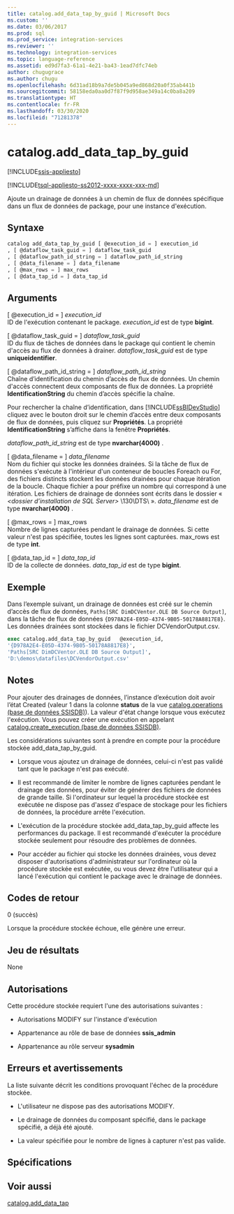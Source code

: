 ```yaml
---
title: catalog.add_data_tap_by_guid | Microsoft Docs
ms.custom: ''
ms.date: 03/06/2017
ms.prod: sql
ms.prod_service: integration-services
ms.reviewer: ''
ms.technology: integration-services
ms.topic: language-reference
ms.assetid: ed9d7fa3-61a1-4e21-ba43-1ead7dfc74eb
author: chugugrace
ms.author: chugu
ms.openlocfilehash: 6d31ad18b9a7de5b045a9ed868d20a0f35ab441b
ms.sourcegitcommit: 58158eda0aa0d7f87f9d958ae349a14c0ba8a209
ms.translationtype: HT
ms.contentlocale: fr-FR
ms.lasthandoff: 03/30/2020
ms.locfileid: "71281378"
---
```

# <a name="catalogadd_data_tap_by_guid"></a>catalog.add_data_tap_by_guid 

[!INCLUDE[ssis-appliesto](../../includes/ssis-appliesto-ssvrpluslinux-asdb-asdw-xxx.md)]


[!INCLUDE[tsql-appliesto-ss2012-xxxx-xxxx-xxx-md](../../includes/tsql-appliesto-ss2012-xxxx-xxxx-xxx-md.md)]

  Ajoute un drainage de données à un chemin de flux de données spécifique dans un flux de données de package, pour une instance d'exécution.  
  
## <a name="syntax"></a>Syntaxe  
  
```sql  
catalog add_data_tap_by_guid [ @execution_id = ] execution_id  
, [ @dataflow_task_guid = ] dataflow_task_guid   
, [ @dataflow_path_id_string = ] dataflow_path_id_string  
, [ @data_filename = ] data_filename  
, [ @max_rows = ] max_rows  
, [ @data_tap_id = ] data_tap_id  
```  
  
## <a name="arguments"></a>Arguments  
 [ @execution_id = ] *execution_id*  
 ID de l'exécution contenant le package. *execution_id* est de type **bigint**.  
  
 [ @dataflow_task_guid = ] *dataflow_task_guid*  
 ID du flux de tâches de données dans le package qui contient le chemin d'accès au flux de données à drainer. *dataflow_task_guid* est de type **uniqueidentifier**.  
  
 [ @dataflow_path_id_string = ] *dataflow_path_id_string*  
 Chaîne d’identification du chemin d’accès de flux de données. Un chemin d'accès connectent deux composants de flux de données. La propriété **IdentificationString** du chemin d’accès spécifie la chaîne.  
  
 Pour rechercher la chaîne d’identification, dans [!INCLUDE[ssBIDevStudio](../../includes/ssbidevstudio-md.md)] cliquez avec le bouton droit sur le chemin d’accès entre deux composants de flux de données, puis cliquez sur **Propriétés**. La propriété **IdentificationString** s’affiche dans la fenêtre **Propriétés**.  
  
 *dataflow_path_id_string* est de type **nvarchar(4000)** .  
  
 [ @data_filename = ] *data_filename*  
 Nom du fichier qui stocke les données drainées. Si la tâche de flux de données s'exécute à l'intérieur d'un conteneur de boucles Foreach ou For, des fichiers distincts stockent les données drainées pour chaque itération de la boucle. Chaque fichier a pour préfixe un nombre qui correspond à une itération. Les fichiers de drainage de données sont écrits dans le dossier « *\<dossier d’installation de SQL Server>* \130\DTS\\ ». *data_filename* est de type **nvarchar(4000)** .  
  
 [ @max_rows = ] max_rows  
 Nombre de lignes capturées pendant le drainage de données. Si cette valeur n'est pas spécifiée, toutes les lignes sont capturées. max_rows est de type **int**.  
  
 [ @data_tap_id = ] *data_tap_id*  
 ID de la collecte de données. *data_tap_id* est de type **bigint**.  
  
## <a name="example"></a>Exemple  
 Dans l’exemple suivant, un drainage de données est créé sur le chemin d’accès de flux de données, `Paths[SRC DimDCVentor.OLE DB Source Output]`, dans la tâche de flux de données `{D978A2E4-E05D-4374-9B05-50178A8817E8}`. Les données drainées sont stockées dans le fichier DCVendorOutput.csv.  
  
```sql
exec catalog.add_data_tap_by_guid   @execution_id,   
'{D978A2E4-E05D-4374-9B05-50178A8817E8}',   
'Paths[SRC DimDCVentor.OLE DB Source Output]',   
'D:\demos\datafiles\DCVendorOutput.csv'  
```  
  
## <a name="remarks"></a>Notes  
 Pour ajouter des drainages de données, l’instance d’exécution doit avoir l’état Created (valeur 1 dans la colonne **status** de la vue [catalog.operations &#40;base de données SSISDB&#41;](../../integration-services/system-views/catalog-operations-ssisdb-database.md)). La valeur d'état change lorsque vous exécutez l'exécution. Vous pouvez créer une exécution en appelant [catalog.create_execution &#40;base de données SSISDB&#41;](../../integration-services/system-stored-procedures/catalog-create-execution-ssisdb-database.md).  
  
 Les considérations suivantes sont à prendre en compte pour la procédure stockée add_data_tap_by_guid.  
  
-   Lorsque vous ajoutez un drainage de données, celui-ci n'est pas validé tant que le package n'est pas exécuté.  
  
-   Il est recommandé de limiter le nombre de lignes capturées pendant le drainage des données, pour éviter de générer des fichiers de données de grande taille. Si l'ordinateur sur lequel la procédure stockée est exécutée ne dispose pas d'assez d'espace de stockage pour les fichiers de données, la procédure arrête l'exécution.  
  
-   L'exécution de la procédure stockée add_data_tap_by_guid affecte les performances du package. Il est recommandé d'exécuter la procédure stockée seulement pour résoudre des problèmes de données.  
  
-   Pour accéder au fichier qui stocke les données drainées, vous devez disposer d'autorisations d'administrateur sur l'ordinateur où la procédure stockée est exécutée, ou vous devez être l'utilisateur qui a lancé l'exécution qui contient le package avec le drainage de données.  
  
## <a name="return-codes"></a>Codes de retour  
 0 (succès)  
  
 Lorsque la procédure stockée échoue, elle génère une erreur.  
  
## <a name="result-set"></a>Jeu de résultats  
 None  
  
## <a name="permissions"></a>Autorisations  
 Cette procédure stockée requiert l'une des autorisations suivantes :  
  
-   Autorisations MODIFY sur l'instance d'exécution  
  
-   Appartenance au rôle de base de données **ssis_admin**  
  
-   Appartenance au rôle serveur **sysadmin**  
  
## <a name="errors-and-warnings"></a>Erreurs et avertissements  
 La liste suivante décrit les conditions provoquant l'échec de la procédure stockée.  
  
-   L'utilisateur ne dispose pas des autorisations MODIFY.  
  
-   Le drainage de données du composant spécifié, dans le package spécifié, a déjà été ajouté.  
  
-   La valeur spécifiée pour le nombre de lignes à capturer n'est pas valide.  
  
## <a name="requirements"></a>Spécifications  
  
## <a name="see-also"></a>Voir aussi  
 [catalog.add_data_tap](../../integration-services/system-stored-procedures/catalog-add-data-tap.md)  
  
  
